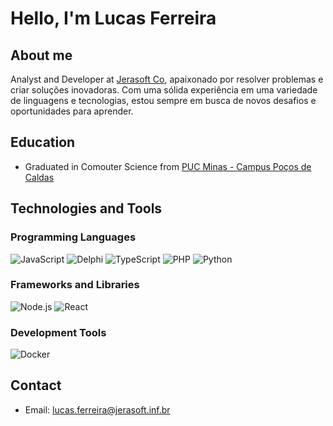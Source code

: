 # Hello, I'm Lucas Ferreira

## About me
Analyst and Developer at [Jerasoft Co](https://www.jerasoft.com.br/), apaixonado por resolver problemas e criar soluções inovadoras. Com uma sólida experiência em uma variedade de linguagens e tecnologias, estou sempre em busca de novos desafios e oportunidades para aprender.

## Education
- Graduated in Comouter Science from [PUC Minas - Campus Poços de Caldas](https://www.pucpcaldas.br/)

## Technologies and Tools

### Programming Languages
![JavaScript](https://img.shields.io/badge/-JavaScript-yellow?style=flat-square&logo=javascript&logoColor=white)
![Delphi](https://img.shields.io/badge/-Delphi-red?style=flat-square&logo=delphi&logoColor=white)
![TypeScript](https://img.shields.io/badge/-TypeScript-blue?style=flat-square&logo=typescript&logoColor=white)
![PHP](https://img.shields.io/badge/-PHP-purple?style=flat-square&logo=php&logoColor=white)
![Python](https://img.shields.io/badge/-Python-green?style=flat-square&logo=python&logoColor=white)

### Frameworks and Libraries
![Node.js](https://img.shields.io/badge/-Node.js-339933?style=flat-square&logo=node.js&logoColor=white)
![React](https://img.shields.io/badge/-React-61DAFB?style=flat-square&logo=react&logoColor=white)

### Development Tools
![Docker](https://img.shields.io/badge/-Docker-2496ED?style=flat-square&logo=docker&logoColor=white)

## Contact
- Email: lucas.ferreira@jerasoft.inf.br
